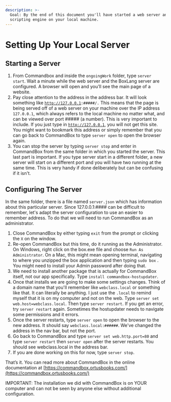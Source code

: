 ```yaml
---
description: >-
  Goal: By the end of this document you'll have started a web server and BoxLang
  scripting engine on your local machine.
---
```


# Setting Up Your Local Server

## Starting a Server

1. From Commandbox and inside the `ongoingWork` folder, type `server start`. Wait a minute while the web server and the BoxLang server are configured. A browser will open and you’ll see the main page of a website.
2. Pay close attention to the address in the address bar. It will look something like [`http://127.0.0.1`](http://127.0.0.1)`:#####/.` This means that the page is being served off of a web server on your machine over the IP address `127.0.0.1`, which always refers to the local machine no matter what, and can be viewed over port ##### (a number). This is very important to include. If you just type in [`http://127.0.0.1`](http://127.0.0.1), you will not get this site. You might want to bookmark this address or simply remember that you can go back to CommandBox to type `server open` to open the browser again.
3. You can stop the server by typing `server stop` and enter in CommandBox from the same folder in which you started the server. This last part is important. If you type server start in a different folder, a new server will start on a different port and you will have two running at the same time. This is very handy if done deliberately but can be confusing if it isn't.

## Configuring The Server&#x20;

In the same folder, there is a file named `server.json`  which has information about this particular server.  Since 127.0.0.1:#### can be difficult to remember, let's adapt the server configuration to use an easier to remember address. To do that we will need to run CommandBox as an administrator.

1. Close CommandBox by either typing `exit` from the prompt or clicking the `X` on the window.
2. Re-open CommandBox but this time, do it running as the Administrator. On Windows, right click on the box.exe file and choose `Run As Administrator`. On a Mac, this might mean opening terminal, navigating to where you unzipped the box application and then typing `sudo box` . You might need to install your Admin password after doing that.
3. We need to install another package that is actually for CommandBox itself, not our app specifically. Type `install commandbox-hostupdater`.&#x20;
4. Once that installs we are going to make some settings changes. Think of a domain name that you'll remember like `webclass.local` or something like that. It can literally be anything. I just use the `.local` to remind myself that it is on my computer and not on the web. Type `server set web.host=webclass.local`. Then type `server restart`. If you get an error, try `server restart` again. Sometimes the hostupdater needs to navigate some permissions and it errors.
5. Once the server restarts, type `server open` to open the browser to the new address. It should say `webclass.local:######`.  We've changed the address in the nav bar, but not the port.
6. Go back to CommandBox and type `server set web.http.port=80` and type `server restart` then `server open` after the server restarts. You should see webclass.local in the address bar.&#x20;
7. If you are done working on this for now, type `server stop`.&#x20;

That’s it. You can read more about CommandBox in the online documentation at [https://commandbox.ortusbooks.com/](https://commandbox.ortusbooks.com/)

IMPORTANT: The installation we did with CommandBox is on YOUR computer and can not be seen by anyone else without additional configuration.&#x20;
